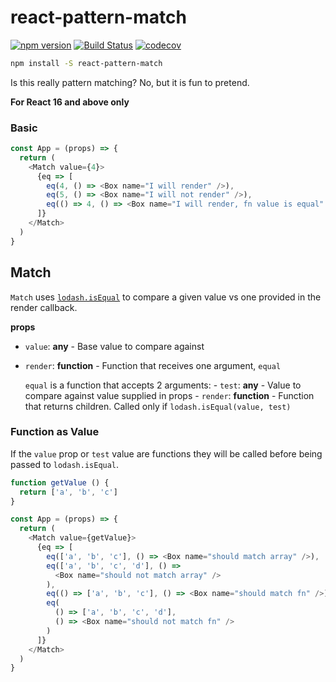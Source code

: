 # react-pattern-match

[![npm version](https://badge.fury.io/js/react-nes.svg)](https://badge.fury.io/js/react-pattern-match)
[![Build Status](https://travis-ci.org/tkh44/react-pattern-match.svg?branch=master)](https://travis-ci.org/tkh44/react-pattern-match)
[![codecov](https://codecov.io/gh/tkh44/react-pattern-match/branch/master/graph/badge.svg)](https://codecov.io/gh/tkh44/react-pattern-match)

```bash
npm install -S react-pattern-match
```

Is this really pattern matching? No, but it is fun to pretend.

**For React 16 and above only**


### Basic

```javascript
const App = (props) => {
  return (
    <Match value={4}>
      {eq => [
        eq(4, () => <Box name="I will render" />),
        eq(5, () => <Box name="I will not render" />),
        eq(() => 4, () => <Box name="I will render, fn value is equal" />)
      ]}
    </Match>
  )
}
```

## Match

`Match` uses [`lodash.isEqual`](https://lodash.com/docs/#isEqual) to compare a given value vs one provided in the render callback.

**props**

- `value`: **any** - Base value to compare against

- `render`: **function** - Function that receives one argument, `equal`
    
    `equal` is a function that accepts 2 arguments:
        - `test`: **any** - Value to compare against value supplied in props
        - `render`: **function** - Function that returns children. Called only if `lodash.isEqual(value, test)`


### Function as Value

If the `value` prop or `test` value are functions they will be called before being passed to `lodash.isEqual`.

```javascript
function getValue () {
  return ['a', 'b', 'c']
}

const App = (props) => {
  return (
    <Match value={getValue}>
      {eq => [
        eq(['a', 'b', 'c'], () => <Box name="should match array" />),
        eq(['a', 'b', 'c', 'd'], () =>
          <Box name="should not match array" />
        ),
        eq(() => ['a', 'b', 'c'], () => <Box name="should match fn" />),
        eq(
          () => ['a', 'b', 'c', 'd'],
          () => <Box name="should not match fn" />
        )
      ]}
    </Match>
  )
}
```


